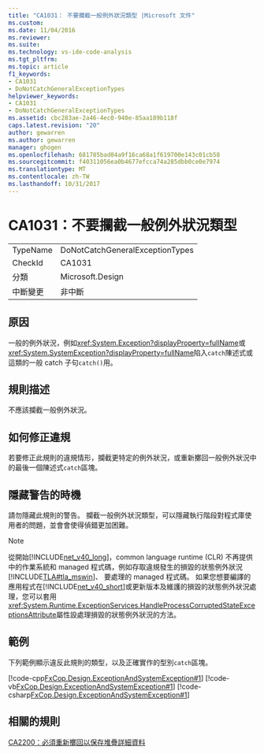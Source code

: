 ```yaml
---
title: "CA1031： 不要攔截一般例外狀況類型 |Microsoft 文件"
ms.custom: 
ms.date: 11/04/2016
ms.reviewer: 
ms.suite: 
ms.technology: vs-ide-code-analysis
ms.tgt_pltfrm: 
ms.topic: article
f1_keywords:
- CA1031
- DoNotCatchGeneralExceptionTypes
helpviewer_keywords:
- CA1031
- DoNotCatchGeneralExceptionTypes
ms.assetid: cbc283ae-2a46-4ec0-940e-85aa189b118f
caps.latest.revision: "20"
author: gewarren
ms.author: gewarren
manager: ghogen
ms.openlocfilehash: 681785bad04a9f16ca68a1f619700e143c01cb58
ms.sourcegitcommit: f40311056ea0b4677efcca74a285dbb0ce0e7974
ms.translationtype: MT
ms.contentlocale: zh-TW
ms.lasthandoff: 10/31/2017
---
```

# <a name="ca1031-do-not-catch-general-exception-types"></a>CA1031：不要攔截一般例外狀況類型
|||  
|-|-|  
|TypeName|DoNotCatchGeneralExceptionTypes|  
|CheckId|CA1031|  
|分類|Microsoft.Design|  
|中斷變更|非中斷|  
  
## <a name="cause"></a>原因  
 一般的例外狀況，例如<xref:System.Exception?displayProperty=fullName>或<xref:System.SystemException?displayProperty=fullName>陷入`catch`陳述式或這類的一般 catch 子句`catch()`用。  
  
## <a name="rule-description"></a>規則描述  
 不應該攔截一般例外狀況。  
  
## <a name="how-to-fix-violations"></a>如何修正違規  
 若要修正此規則的違規情形，攔截更特定的例外狀況，或重新擲回一般例外狀況中的最後一個陳述式`catch`區塊。  
  
## <a name="when-to-suppress-warnings"></a>隱藏警告的時機  
 請勿隱藏此規則的警告。 攔截一般例外狀況類型，可以隱藏執行階段對程式庫使用者的問題，並會會使得偵錯更加困難。  
  
> [!NOTE]
>  從開始[!INCLUDE[net_v40_long](../code-quality/includes/net_v40_long_md.md)]，common language runtime (CLR) 不再提供中的作業系統和 managed 程式碼，例如存取違規發生的損毀的狀態例外狀況[!INCLUDE[TLA#tla_mswin](../code-quality/includes/tlasharptla_mswin_md.md)]、 要處理的 managed 程式碼。 如果您想要編譯的應用程式在[!INCLUDE[net_v40_short](../code-quality/includes/net_v40_short_md.md)]或更新版本及維護的損毀的狀態例外狀況處理，您可以套用<xref:System.Runtime.ExceptionServices.HandleProcessCorruptedStateExceptionsAttribute>屬性設處理損毀的狀態例外狀況的方法。  
  
## <a name="example"></a>範例  
 下列範例顯示違反此規則的類型，以及正確實作的型別`catch`區塊。  
  
 [!code-cpp[FxCop.Design.ExceptionAndSystemException#1](../code-quality/codesnippet/CPP/ca1031-do-not-catch-general-exception-types_1.cpp)]
 [!code-vb[FxCop.Design.ExceptionAndSystemException#1](../code-quality/codesnippet/VisualBasic/ca1031-do-not-catch-general-exception-types_1.vb)]
 [!code-csharp[FxCop.Design.ExceptionAndSystemException#1](../code-quality/codesnippet/CSharp/ca1031-do-not-catch-general-exception-types_1.cs)]  
  
## <a name="related-rules"></a>相關的規則  
 [CA2200：必須重新擲回以保存堆疊詳細資料](../code-quality/ca2200-rethrow-to-preserve-stack-details.md)
